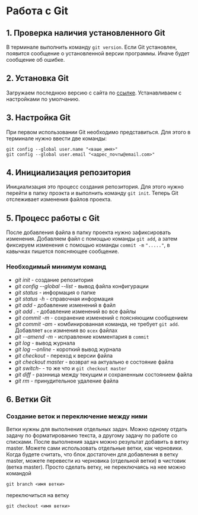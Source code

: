 # Работа с Git

## 1. Проверка наличия установленного Git

В терминале выполнить команду `git version`.
Если Git установлен, появится сообщение о установленной версии программы. Иначе будет сообщение об ошибке.

## 2. Установка Git

Загружаем последнюю версию с сайта по [ссылке](https://git-scm.com/downloads).
Устанавливаем с настройками по умолчанию.

## 3. Настройка Git

При первом использовании Git необходимо представиться.
Для этого в терминале нужно ввести две команды:

```
git config --global user.name "<ваше_имя>"
git config --global user.email "<адрес_почты@email.com>"
```

## 4. Инициализация репозитория

Инициализация это процесс создания репозитория. Для этого нужно перейти в папку проэкта и выполнить команду `git init`. Теперь Git отслеживает изменения файлов проекта.

## 5. Процесс работы с Git

После добавления файла в папку проекта нужно зафиксировать изменения. Добавляем файл с помощью команды `git add`, а затем фиксируем изменения с помощью команды `commit -m` `"....."`,  в кавычках пишется поясняющее сообщение.

### Необходимый минимум команд

* *git init* - создание репозитория
* *git config --global --list* - вывод файла конфигурации
* *git status* - информация о папке
* *git status -h* - справочная информация
* *git add* - добавление изменений в файл
* *git add .* - добавление изменений во все файлы
* *git commit -m* - сохранение изменений с поясняющим сообщением
* *git commit -am* - комбинированная команда, не требует `git add`. Добавляет `все` измнения во `всех` файлах
* *git --amend -m* - исправление комментария в `commit`
* *git log* - вывод журнала
* *git log --online* - короткий вывод журнала
* *git checkout*  - переход к версии файла
* *git checkout master* - возврат на актуально е состояние файла
* *git switch-* - то же что и `git checkout master`
* *git diff* - разнница между текущим и сохраненным состоянием файла
* *git rm* - принудительное удаление файла

## 6. Ветки Git

### Создание веток и переключение между ними
Ветки нужны для выполнения отдельных задач.
Можно одному отдать задачу по форматированию текста, а другому задачу по работе со списками. После выполнения задач можно результат добавить в ветку master. Можете сами использовать отдельные ветки, как черновики. Когда будете считать, что блок достаточен для добавления в ветку master, можете перевести из черновика (отдельной ветки) в чистовик (ветка master).
Просто сделать ветку, не переключаясь на нее можно командой

```
git branch <имя ветки>
```

переключиться на ветку

```
git checkout <имя ветки>
```
